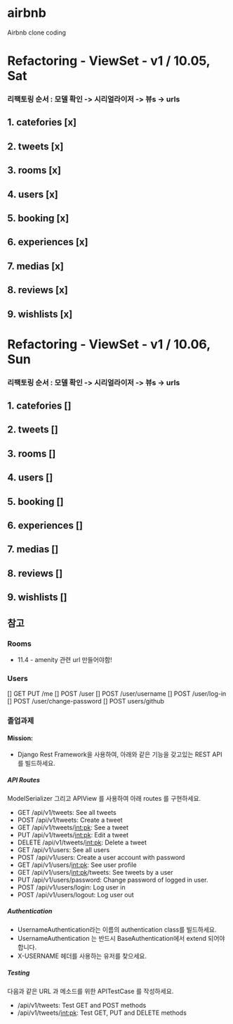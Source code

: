 # airbnb
Airbnb clone coding

# Refactoring - ViewSet - v1 / 10.05, Sat
### 리팩토링 순서 : 모델 확인 -> 시리얼라이저 -> 뷰s -> urls

## 1. catefories [x]
## 2. tweets [x]
## 3. rooms [x]
## 4. users [x]
## 5. booking [x]
## 6. experiences [x]
## 7. medias [x]
## 8. reviews [x]
## 9. wishlists [x]

# Refactoring - ViewSet - v1 / 10.06, Sun
### 리팩토링 순서 : 모델 확인 -> 시리얼라이저 -> 뷰s -> urls

## 1. catefories []
## 2. tweets []
## 3. rooms []
## 4. users []
## 5. booking []
## 6. experiences []
## 7. medias []
## 8. reviews []
## 9. wishlists []


## 참고 

### Rooms 
- 11.4 - amenity 관련 url 만들어야함! 

### Users
[] GET PUT /me
[] POST /user
[] POST /user/username
[] POST /user/log-in
[] POST /user/change-password
[] POST users/github

### 졸업과제

#### Mission:
- Django Rest Framework을 사용하여, 아래와 같은 기능을 갖고있는 REST API 를 빌드하세요.

##### API Routes
ModelSerializer 그리고 APIView 를 사용하여 아래 routes 를 구현하세요.
- GET /api/v1/tweets: See all tweets
- POST /api/v1/tweets: Create a tweet
- GET /api/v1/tweets/<int:pk>: See a tweet
- PUT /api/v1/tweets/<int:pk>: Edit a tweet
- DELETE /api/v1/tweets/<int:pk>: Delete a tweet
- GET /api/v1/users: See all users
- POST /api/v1/users: Create a user account with password
- GET /api/v1/users/<int:pk>: See user profile
- GET /api/v1/users/<int:pk>/tweets: See tweets by a user
- PUT /api/v1/users/password: Change password of logged in user.
- POST /api/v1/users/login: Log user in
- POST /api/v1/users/logout: Log user out

##### Authentication
- UsernameAuthentication라는 이름의 authentication class를 빌드하세요.
- UsernameAuthentication 는 반드시 BaseAuthentication에서 extend 되어야 합니다.
- X-USERNAME 헤더를 사용하는 유저를 찾으세요.

##### Testing
다음과 같은 URL 과 메소드를 위한 APITestCase 를 작성하세요.
- /api/v1/tweets: Test GET and POST methods
- /api/v1/tweets/<int:pk>: Test GET, PUT and DELETE methods
